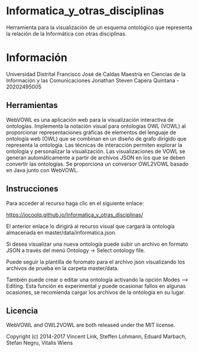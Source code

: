 # Informatica_y_otras_disciplinas
Herramienta para la visualización de un esquema ontológico que representa la relación de la Informática con otras disciplinas.

# Información

Universidad Distrital Francisco José de Caldas
Maestría en Ciencias de la Información y las Comunicaciones
Jonathan Steven Capera Quintana - 20202495005

## Herramientas

WebVOWL es una aplicación web para la visualización interactiva de ontologías. Implementa la notación visual para ontologías OWL (VOWL) al proporcionar representaciones gráficas de elementos del lenguaje de ontología web (OWL) que se combinan en un diseño de grafo dirigido que representa la ontología. Las técnicas de interacción permiten explorar la ontología y personalizar la visualización. Las visualizaciones de VOWL se generan automáticamente a partir de archivos JSON en los que se deben convertir las ontologías. Se proporciona un conversor OWL2VOWL basado en Java junto con WebVOWL.

## Instrucciones

Para acceder al recurso haga clic en el siguiente enlace:

https://jocoolq.github.io/Informatica_y_otras_disciplinas/

El anterior enlace lo dirigirá al recurso visual que cargará la ontología almacenada en master/data/informatica.json.

Si desea visualizar una nueva ontología puede subir un archivo en formato JSON a través del menú Ontology -> Select ontology file.

Puede seguir la plantilla de foromato para el archivo json visualizando los archivos de prueba en la carpeta master/data.

También puede crear o editar una ontología activando la opción Modes --> Editing. Esta función es experimental y puede ocasionar fallos en algunas ocasiones, se recomienda cargar los archivos de la ontología en su lugar.

## Licencia

WebVOWL and OWL2VOWL are both released under the MIT license.

Copyright (c) 2014-2017 Vincent Link, Steffen Lohmann, Eduard Marbach, Stefan Negru, Vitalis Wiens

